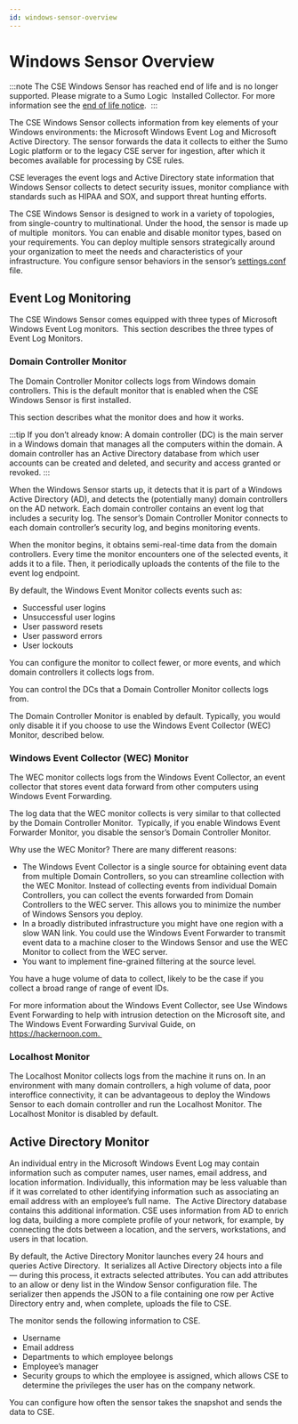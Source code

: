 ```yaml
---
id: windows-sensor-overview
---
```


# Windows Sensor Overview

:::note
The CSE Windows Sensor has reached end of life and is no longer supported. Please migrate to a Sumo Logic  Installed Collector. For more information see the [end of life notice](https://app.getbeamer.com/cloudsiementerprise/en/end-of-life-notice-_-cloud-siem-enterprise-sensors).  
:::

The CSE Windows Sensor collects information from key elements of your Windows environments: the Microsoft Windows Event Log and Microsoft Active Directory. The sensor forwards the data it collects to either the Sumo Logic platform or to the legacy CSE server for ingestion, after which it becomes available for processing by CSE rules.  

CSE leverages the event logs and Active Directory state information that Windows Sensor collects to detect security issues, monitor compliance with standards such as HIPAA and SOX, and support threat hunting efforts. 

The CSE Windows Sensor is designed to work in a variety of topologies, from single-country to multinational. Under the hood, the sensor is made up of multiple  monitors. You can enable and disable monitor types, based on your requirements. You can deploy multiple sensors strategically around your organization to meet the needs and characteristics of your infrastructure. You configure sensor behaviors in the sensor’s [settings.conf](windows-sensor-configuration-settings.md#example-settingsconf-files) file. 

## Event Log Monitoring

The CSE Windows Sensor comes equipped with three types of Microsoft Windows Event Log monitors.  This section describes the three types of Event Log Monitors.

### Domain Controller Monitor

The Domain Controller Monitor collects logs from Windows domain controllers. This is the default monitor that is enabled when the CSE Windows Sensor is first installed. 

This section describes what the monitor does and how it works.

:::tip
If you don’t already know: A domain controller (DC) is the main server in a Windows domain that manages all the computers within the domain. A domain controller has an Active Directory database from which user accounts can be created and deleted, and security and access granted or revoked.
:::

When the Windows Sensor starts up, it detects that it is part of a Windows Active Directory (AD), and detects the (potentially many) domain controllers on the AD network. Each domain controller contains an event log that includes a security log. The sensor’s Domain Controller Monitor connects to each domain controller’s security log, and begins monitoring events. 

When the monitor begins, it obtains semi-real-time data from the domain controllers. Every time the monitor encounters one of the selected events, it adds it to a file. Then, it periodically uploads the contents of the file to the event log endpoint.

By default, the Windows Event Monitor collects events such as:

* Successful user logins
* Unsuccessful user logins
* User password resets
* User password errors
* User lockouts

You can configure the monitor to collect fewer, or more events, and which domain controllers it collects logs from.

You can control the DCs that a Domain Controller Monitor collects logs from.

The Domain Controller Monitor is enabled by default. Typically, you would only disable it if you choose to use the Windows Event Collector (WEC) Monitor, described below.

### Windows Event Collector (WEC) Monitor

The WEC monitor collects logs from the Windows Event Collector, an event collector that stores event data forward from other computers using Windows Event Forwarding. 

The log data that the WEC monitor collects is very similar to that collected by the Domain Controller Monitor.  Typically, if you enable Windows Event Forwarder Monitor, you disable the sensor’s Domain Controller Monitor.

Why use the WEC Monitor? There are many different reasons:

* The Windows Event Collector is a single source for obtaining event data from multiple Domain Controllers, so you can streamline collection with the WEC Monitor. Instead of collecting events from individual Domain Controllers, you can collect the events forwarded from Domain Controllers to the WEC server. This allows you to minimize the number of Windows Sensors you deploy.
* In a broadly distributed infrastructure you might have one region with a slow WAN link. You could use the Windows Event Forwarder to transmit event data to a machine closer to the Windows Sensor and use the WEC Monitor to collect from the WEC server. 
* You want to implement fine-grained filtering at the source level.

You have a huge volume of data to collect, likely to be the case if you collect a broad range of range of event IDs.

For more information about the Windows Event Collector, see Use Windows Event Forwarding to help with intrusion detection on the Microsoft site, and The Windows Event Forwarding Survival Guide, on https://hackernoon.com. 

### Localhost Monitor 

The Localhost Monitor collects logs from the machine it runs on. In an environment with many domain controllers, a high volume of data, poor interoffice connectivity, it can be advantageous to deploy the Windows Sensor to each domain controller and run the Localhost Monitor.  The Localhost Monitor is disabled by default. 

## Active Directory Monitor 

An individual entry in the Microsoft Windows Event Log may contain information such as computer names, user names, email address, and location information. Individually, this information may be less valuable than if it was correlated to other identifying information such as associating an email address with an employee’s full name.  The Active Directory database contains this additional information. CSE uses information from AD to enrich log data, building a more complete profile of your network, for example, by connecting the dots between a location, and the servers, workstations, and users in that location. 

By default, the Active Directory Monitor launches every 24 hours and queries Active Directory.  It serializes all Active Directory objects into a file — during this process, it extracts selected attributes. You can add attributes to an allow or deny list in the Window Sensor configuration file. The serializer then appends the JSON to a file containing one row per Active Directory entry and, when complete, uploads the file to CSE.

The monitor sends the following information to CSE.

* Username
* Email address
* Departments to which employee belongs
* Employee’s manager
* Security groups to which the employee is assigned, which allows CSE to determine the privileges the user has on the company network.

You can configure how often the sensor takes the snapshot and sends the data to CSE.
